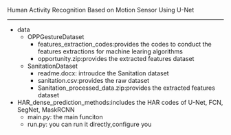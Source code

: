 Human Activity Recognition Based on Motion Sensor Using U-Net

---
- data
    - OPPGestureDataset
        - features_extraction_codes:provides the codes to conduct the features extractions for machine learing algorithms
        - opportunity.zip:provides the extracted features dataset
    - SanitationDataset
        - readme.docx: introudce the Sanitation dataset
        - sanitation.csv:provides the raw dataset
        - Sanitation_processed_data.zip:provides the extracted features dataset
- HAR_dense_prediction_methods:includes the HAR codes of U-Net, FCN, SegNet, MaskRCNN
    - main.py: the main funciton
    - run.py: you can run it directly,configure you 
